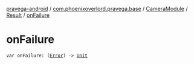 [pravega-android](../../../index.md) / [com.phoenixoverlord.pravega.base](../../index.md) / [CameraModule](../index.md) / [Result](index.md) / [onFailure](./on-failure.md)

# onFailure

`var onFailure: (`[`Error`](https://kotlinlang.org/api/latest/jvm/stdlib/kotlin/-error/index.html)`) -> `[`Unit`](https://kotlinlang.org/api/latest/jvm/stdlib/kotlin/-unit/index.html)